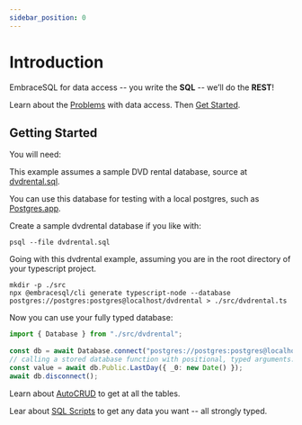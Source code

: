 ```yaml
---
sidebar_position: 0
---
```



# Introduction

EmbraceSQL for data access -- you write the **SQL** -- we’ll do the **REST**!

Learn about the [Problems](./problems.md) with data access. Then [Get Started](#getting-started).

## Getting Started

You will need:


This example assumes a sample DVD rental database, source at [dvdrental.sql](./dvdrental.sql).

You can use this database for testing with a local postgres, such as [Postgres.app](https://postgresapp.com).

Create a sample dvdrental database if you like with:

```shell
psql --file dvdrental.sql
```

Going with this dvdrental example, assuming you are in the root directory
of your typescript project.

```shell
mkdir -p ./src
npx @embracesql/cli generate typescript-node --database postgres://postgres:postgres@localhost/dvdrental > ./src/dvdrental.ts

```

Now you can use your fully typed database:

```typescript
import { Database } from "./src/dvdrental";
    
const db = await Database.connect("postgres://postgres:postgres@localhost:5432/dvdrental");
// calling a stored database function with positional, typed arguments.
const value = await db.Public.LastDay({ _0: new Date() });
await db.disconnect();
```

Learn about [AutoCRUD](./autocrud.mdx) to get at all the tables.

Lear about [SQL Scripts](./sql.mdx) to get any data you want -- all strongly typed.
